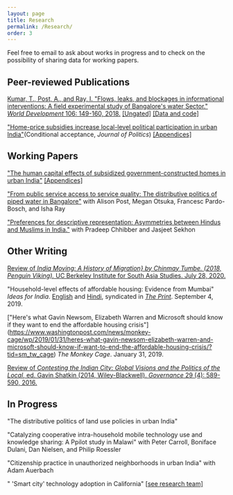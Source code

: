 ```yaml
---
layout: page
title: Research
permalink: /Research/
order: 3
---
```

<!-- Global site tag (gtag.js) - Google Analytics -->
<script async src="https://www.googletagmanager.com/gtag/js?id=UA-111923831-1"></script>
<script>
  window.dataLayer = window.dataLayer || [];
  function gtag(){dataLayer.push(arguments);}
  gtag('js', new Date());

  gtag('config', 'UA-111923831-1');
</script>

 Feel free to email to ask about works in progress and to check on the possibility of sharing data for working papers. 

## Peer-reviewed Publications
 
[Kumar, T., Post, A., and Ray, I. "Flows, leaks, and blockages in informational interventions: A field experimental study of Bangalore's water Sector." *World Development* 106: 149-160, 2018.](https://doi.org/10.1016/j.worlddev.2018.01.022) [[Ungated]](WD_paper.pdf) [[Data and code]](https://dataverse.harvard.edu/dataset.xhtml?persistentId=doi:10.7910/DVN/ZMYDWN) 

["Home-price subsidies increase local-level political participation in urban India"](claims.pdf)(Conditional acceptance, *Journal of Politics*) [[Appendices]](Appendices_claims.pdf)
   
## Working Papers



["The human capital effects of subsidized government-constructed homes in urban India"](humancapital.pdf) [[Appendices]](Appendices_hc.pdf)

  
["From public service access to service quality: The distributive politics of piped water in Bangalore"](intermittency.pdf) with Alison Post, Megan Otsuka, Francesc Pardo-Bosch, and Isha Ray 

 ["Preferences for descriptive representation: Asymmetries between Hindus and Muslims in India."](http://sekhon.berkeley.edu/papers/cks_public.pdf) with Pradeep Chhibber and Jasjeet Sekhon 

## Other Writing

[Review of *India Moving: A History of Migration} by Chinmay Tumbe. (2018, Penguin Viking).*  UC Berkeley Institute for South Asia Studies. July 28, 2020.](https://southasia.berkeley.edu/sites/default/files/shared/India_Center/India_Moving.pdf)

"Household-level effects of affordable housing: Evidence from Mumbai" *Ideas for India*. [English](https://www.ideasforindia.in/topics/poverty-inequality/household-level-effects-of-affordable-housing-evidence-from-mumbai.html) and [Hindi](https://www.ideasforindia.in/topics/poverty-inequality/household-level-effects-of-affordable-housing-evidence-from-mumbai-hindi.html), syndicated in [*The Print*](https://theprint.in/opinion/mumbai-residents-win-govt-housing-lottery-and-spend-more-on-kids-education-jobs-study/290485/). September 4, 2019.

["Here's what Gavin Newsom, Elizabeth Warren and Microsoft should know if they want to end the affordable housing crisis"] (https://www.washingtonpost.com/news/monkey-cage/wp/2019/01/31/heres-what-gavin-newsom-elizabeth-warren-and-microsoft-should-know-if-want-to-end-the-affordable-housing-crisis/?tid=sm_tw_cage) *The Monkey Cage*. January 31, 2019. 

[Review of *Contesting the Indian City: Global Visions and the Politics of the Local*, ed. Gavin Shatkin (2014, Wiley-Blackwell). *Governance* 29 (4): 589-590, 2016.](http://onlinelibrary.wiley.com/doi/10.1111/gove.12241/abstract) 


## In Progress

"The distributive politics of land use policies in urban India"

"Catalyzing cooperative intra-household mobile technology use and knowledge sharing: A Ppilot study in Malawi" with Peter Carroll, Boniface Dulani, Dan Nielsen, and Philip Roessler 

"Citizenship practice in unauthorized neighborhoods in urban India" with Adam Auerbach

" 'Smart city' technology adoption in California" [[see research team]](https://connectedgov.berkeley.edu/blog/)


